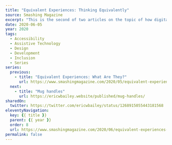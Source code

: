 ```yaml
---
title: "Equivalent Experiences: Thinking Equivalently"
source: Smashing Magazine
excerpt: "This is the second of two articles on the topic of how digital accessibility is informed by equivalency. Previously, we have learned about the underlying biases that inform digital product creation, what isn’t an equivalent experience, the compounding effects of inaccessible design and code, and powerful motivating forces for doing better"
date: 2020-06-05
year: 2020
tags:
  - Accessibility
  - Assistive Technology
  - Design
  - Development
  - Inclusion
  - Series
series:
  previous:
    - title: "Equivalent Experiences: What Are They?"
      url: https://www.smashingmagazine.com/2020/05/equivalent-experiences-part1/
  next:
    - title: "Mug handles"
      url: https://ericwbailey.website/published/mug-handles/
sharedOn:
  twitter: https://twitter.com/ericwbailey/status/1268915055443181568
eleventyNavigation:
  key: {{ title }}
  parent: {{ year }}
  order: 8
  url: https://www.smashingmagazine.com/2020/06/equivalent-experiences-part2/
permalink: false
---
```

